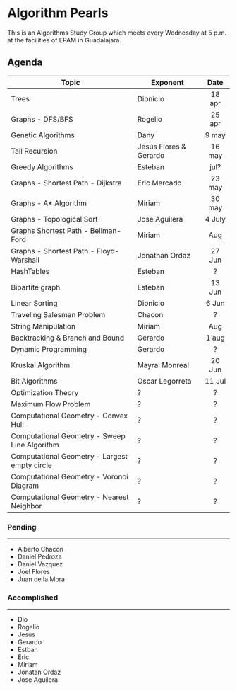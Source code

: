 
# Algorithm Pearls

This is an Algorithms Study Group which meets every Wednesday at 5 p.m. at the facilities of EPAM in Guadalajara.

## Agenda

|                     Topic                     |        Exponent        |  Date  |
|-----------------------------------------------|------------------------|:------:|
| Trees                                         | Dionicio               | 18 apr |
| Graphs - DFS/BFS                              | Rogelio                | 25 apr |
| Genetic Algorithms                            | Dany                   |  9 may |
| Tail Recursion                                | Jesús Flores & Gerardo | 16 may |
| Greedy Algorithms                             | Esteban                |  jul?  |
| Graphs - Shortest Path - Dijkstra             | Eric Mercado           | 23 may |
| Graphs - A* Algorithm                         | Miriam                 | 30 may |
| Graphs - Topological Sort                     | Jose Aguilera          | 4 July |
| Graphs  Shortest Path - Bellman-Ford          | Miriam                 |  Aug   |
| Graphs - Shortest Path - Floyd-Warshall       | Jonathan Ordaz         | 27 Jun |
| HashTables                                    | Esteban                |    ?   |
| Bipartite graph                               | Esteban                | 13 Jun |
| Linear Sorting                                | Dionicio               |  6 Jun |
| Traveling Salesman Problem                    | Chacon                 |    ?   |
| String Manipulation                           | Miriam                 |   Aug  |
| Backtracking & Branch and Bound               | Gerardo                | 1 aug  |
| Dynamic Programming                           | Gerardo                |    ?   |
| Kruskal Algorithm                             | Mayral Monreal         | 20 Jun |
| Bit Algorithms                                | Oscar Legorreta        | 11 Jul |
| Optimization Theory                           | ?                      |    ?   |
| Maximum Flow Problem                          | ?                      |    ?   |
| Computational Geometry - Convex Hull          | ?                      |    ?   |
| Computational Geometry - Sweep Line Algorithm | ?                      |    ?   |
| Computational Geometry - Largest empty circle | ?                      |    ?   |
| Computational Geometry - Voronoi Diagram      | ?                      |    ?   |
| Computational Geometry - Nearest Neighbor     | ?                      |    ?   |


### Pending

---------------------

* Alberto Chacon
* Daniel Pedroza
* Daniel Vazquez
* Joel Flores
* Juan de la Mora

### Accomplished

---------------------

* Dio
* Rogelio
* Jesus
* Gerardo
* Estban
* Eric
* Miriam
* Jonatan Ordaz
* Jose Aguilera
